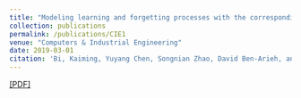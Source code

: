 ```yaml
---
title: "Modeling learning and forgetting processes with the corresponding impacts on human behaviors in infectious disease epidemics"
collection: publications
permalink: /publications/CIE1
venue: "Computers & Industrial Engineering"
date: 2019-03-01
citation: 'Bi, Kaiming, Yuyang Chen, Songnian Zhao, David Ben-Arieh, and Chih-Hang John Wu. "Modeling learning and forgetting processes with the corresponding impacts on human behaviors in infectious disease epidemics." Computers & Industrial Engineering 129 (2019): 563-577.'
---
```

[[PDF]](https://reader.elsevier.com/reader/sd/pii/S0360835218301797?token=BA42483EA6ADB26DE76CBB96178FBB31F2F373ADE0058A19CA7403D67807BF7BF3BC9EE39D2CB7729BCA57FD8E059199)
